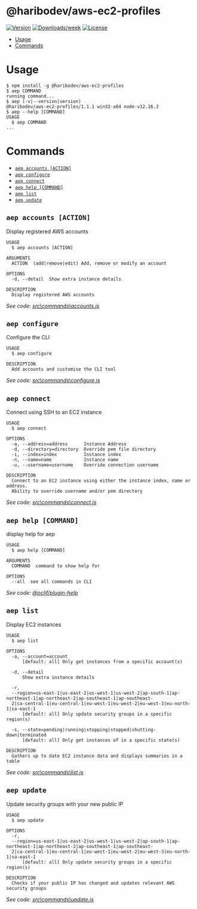 @haribodev/aws-ec2-profiles
================

[![Version](https://img.shields.io/npm/v/@haribodev/aws-ec2-profiles.svg)](https://www.npmjs.com/package/@haribodev/aws-ec2-profiles)
[![Downloads/week](https://img.shields.io/npm/dw/@haribodev/aws-ec2-profiles.svg)](https://www.npmjs.com/package/@haribodev/aws-ec2-profiles)
[![License](https://img.shields.io/npm/l/@haribodev/aws-ec2-profiles.svg)](https://github.com/HariboDev/aws-ec2-profiles/blob/master/LICENSE)

<!-- toc -->
* [Usage](#usage)
* [Commands](#commands)
<!-- tocstop -->

# Usage
<!-- usage -->
```sh-session
$ npm install -g @haribodev/aws-ec2-profiles
$ aep COMMAND
running command...
$ aep (-v|--version|version)
@haribodev/aws-ec2-profiles/1.1.1 win32-x64 node-v12.16.3
$ aep --help [COMMAND]
USAGE
  $ aep COMMAND
...
```
<!-- usagestop -->

# Commands
<!-- commands -->
* [`aep accounts [ACTION]`](#aep-accounts-action)
* [`aep configure`](#aep-configure)
* [`aep connect`](#aep-connect)
* [`aep help [COMMAND]`](#aep-help-command)
* [`aep list`](#aep-list)
* [`aep update`](#aep-update)

## `aep accounts [ACTION]`

Display registered AWS accounts

```
USAGE
  $ aep accounts [ACTION]

ARGUMENTS
  ACTION  (add|remove|edit) Add, remove or modify an account

OPTIONS
  -d, --detail  Show extra instance details

DESCRIPTION
  Display registered AWS accounts
```

_See code: [src\commands\accounts.js](https://github.com/HariboDev/aws-ec2-profiles/blob/v1.1.1/src\commands\accounts.js)_

## `aep configure`

Configure the CLI

```
USAGE
  $ aep configure

DESCRIPTION
  Add accounts and customise the CLI tool
```

_See code: [src\commands\configure.js](https://github.com/HariboDev/aws-ec2-profiles/blob/v1.1.1/src\commands\configure.js)_

## `aep connect`

Connect using SSH to an EC2 instance

```
USAGE
  $ aep connect

OPTIONS
  -a, --address=address      Instance Address
  -d, --directory=directory  Override pem file directory
  -i, --index=index          Instance index
  -n, --name=name            Instance name
  -u, --username=username    Override connection username

DESCRIPTION
  Connect to an EC2 instance using either the instance index, name or address.
  Ability to override username and/or pem directory
```

_See code: [src\commands\connect.js](https://github.com/HariboDev/aws-ec2-profiles/blob/v1.1.1/src\commands\connect.js)_

## `aep help [COMMAND]`

display help for aep

```
USAGE
  $ aep help [COMMAND]

ARGUMENTS
  COMMAND  command to show help for

OPTIONS
  --all  see all commands in CLI
```

_See code: [@oclif/plugin-help](https://github.com/oclif/plugin-help/blob/v3.1.0/src\commands\help.ts)_

## `aep list`

Display EC2 instances

```
USAGE
  $ aep list

OPTIONS
  -a, --account=account
      [default: all] Only get instances from a specific account(s)

  -d, --detail
      Show extra instance details

  -r, 
  --region=us-east-1|us-east-2|us-west-1|us-west-2|ap-south-1|ap-northeast-1|ap-northeast-2|ap-southeast-1|ap-southeast-
  2|ca-central-1|eu-central-1|eu-west-1|eu-west-2|eu-west-3|eu-north-1|sa-east-1
      [default: all] Only update security groups in a specific region(s)

  -s, --state=pending|running|stopping|stopped|shutting-down|terminated
      [default: all] Only get instances of in a specific state(s)

DESCRIPTION
  Gathers up to date EC2 instance data and displays summaries in a table
```

_See code: [src\commands\list.js](https://github.com/HariboDev/aws-ec2-profiles/blob/v1.1.1/src\commands\list.js)_

## `aep update`

Update security groups with your new public IP

```
USAGE
  $ aep update

OPTIONS
  -r, 
  --region=us-east-1|us-east-2|us-west-1|us-west-2|ap-south-1|ap-northeast-1|ap-northeast-2|ap-southeast-1|ap-southeast-
  2|ca-central-1|eu-central-1|eu-west-1|eu-west-2|eu-west-3|eu-north-1|sa-east-1
      [default: all] Only update security groups in a specific region(s)

DESCRIPTION
  Checks if your public IP has changed and updates relevant AWS security groups
```

_See code: [src\commands\update.js](https://github.com/HariboDev/aws-ec2-profiles/blob/v1.1.1/src\commands\update.js)_
<!-- commandsstop -->
